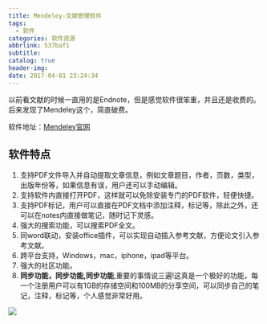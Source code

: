```yaml
---
title: Mendeley-文献管理软件
tags:
  - 软件
categories: 软件资源
abbrlink: 537baf1
subtitle:
catalog: true
header-img:
date: 2017-04-01 23:24:34
---
```

以前看文献的时候一直用的是Endnote，但是感觉软件很笨重，并且还是收费的。后来发现了Mendeley这个，简直破费。
<!-- more -->
软件地址：[Mendeley官网](https://www.mendeley.com/)

## 软件特点

1. 支持PDF文件导入并自动提取文章信息，例如文章题目，作者，页数，类型，出版年份等，如果信息有误，用户还可以手动编辑。
2. 支持软件内直接打开PDF，这样就可以免除安装专门的PDF软件，轻便快捷。
3. 支持PDF标记，用户可以直接在PDF文档中添加注释，标记等，除此之外，还可以在notes内直接做笔记，随时记下灵感。
4. 强大的搜索功能，可以搜索PDF全文。
5. 同word联动，安装office插件，可以实现自动插入参考文献，方便论文引入参考文献。
6. 跨平台支持，Windows，mac，iphone，ipad等平台。
7. 强大的社区功能。
8. **同步功能，同步功能,同步功能**,重要的事情说三遍!这真是一个极好的功能，每一个注册用户可以有1GB的存储空间和100MB的分享空间，可以同步自己的笔记，注释，标记等，个人感觉非常好用。

![](http://i.imgur.com/0iHQRGl.png)
